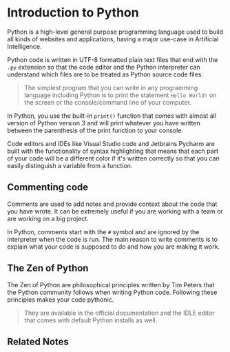 # Introduction to Python

Python is a high-level general purpose programming language used to build all kinds of websites and applications, having a major use-case in Artificial Intelligence.

Python code is written in UTF-8 formatted plain text files that end with the `.py` extension so that the code editor and the Python interpreter can understand which files are to be treated as Python source code files.

> The simplest program that you can write in any programming language including Python is to print the statement `Hello World!` on the screen or the console/command line of your computer.

In Python, you use the built-in `print()` function that comes with almost all version of Python version 3 and will print whatever you have written between the parenthesis of the print function to your console.

Code editors and IDEs like Visual Studio code and Jetbrains Pycharm are built with the functionality of syntax highlighting that means that each part of your code will be a different color if it's written correctly so that you can easily distinguish a variable from a function.

## Commenting code
Comments are used to add notes and provide context about the code that you have wrote. It can be extremely useful if you are working with a team or are working on a big project.

In Python, comments start with the `#` symbol and are ignored by the interpreter when the code is run. The main reason to write comments is to explain what your code is supposed to do and how you are making it work.

## The Zen of Python
The Zen of Python are philosophical principles written by Tim Peters that the Python community follows when writing Python code. Following these principles makes your code pythonic.

> They are available in the official documentation and the IDLE editor that comes with default Python installs as well.

## Related Notes